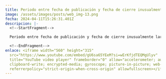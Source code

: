 ```yaml
---
title: Periodo entre fecha de publicación y fecha de cierre inusualmente largo
image: /assets/images/posts/web_img-13.png
fecha: 2024-04-11T15:26:31.401Z
descripcion: |-
  <!--StartFragment-->

  Periodo entre fecha de publicación y fecha de cierre inusualmente largo.

  <!--EndFragment-->
enlace: <iframe width="560" height="315"
  src="https://www.youtube.com/embed/gU6sa65YEeM?si=wErKfjdTEQMgUlyv"
  title="YouTube video player" frameborder="0" allow="accelerometer; autoplay;
  clipboard-write; encrypted-media; gyroscope; picture-in-picture; web-share"
  referrerpolicy="strict-origin-when-cross-origin" allowfullscreen></iframe>
---
```

